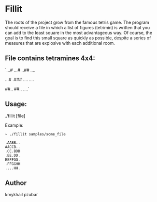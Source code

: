 # Fillit

The roots of the project grow from the famous tetris game.
The program should receive a file in which a list of figures (tetrimin) is written that you can add to the least square in the most advantageous way. Of course, the goal is to find this small square as quickly as possible, despite a series of measures that are explosive with each additional room.

## File contains tetramines 4x4:

`...#
...#
..##
....

...#
.###
....
....

##..
##..
....`

## Usage:

./fillit [file]

Example:
```
~ ./fillit samples/some_file

.AABB..
AACCB..
.CC.BDD
.EE.DD.
EEFFGG.
.FFGGHH
....HH.
```
## Author

kmykhail
pzubar
